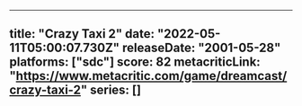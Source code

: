 
---
title: "Crazy Taxi 2"
date: "2022-05-11T05:00:07.730Z"
releaseDate: "2001-05-28"
platforms: ["sdc"]
score: 82
metacriticLink: "https://www.metacritic.com/game/dreamcast/crazy-taxi-2"
series: []
---

